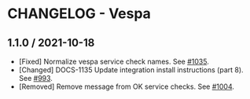 # CHANGELOG - Vespa

## 1.1.0 / 2021-10-18

* [Fixed] Normalize vespa service check names. See [#1035](https://github.com/DataDog/integrations-extras/pull/1035).
* [Changed] DOCS-1135 Update integration install instructions (part 8). See [#993](https://github.com/DataDog/integrations-extras/pull/993).
* [Removed] Remove message from OK service checks. See [#1004](https://github.com/DataDog/integrations-extras/pull/1004).

